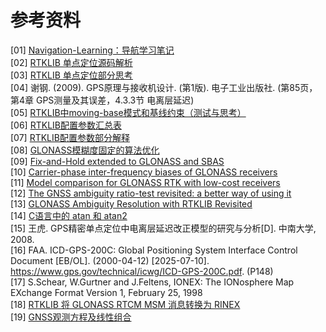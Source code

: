 # 参考资料

[01] [Navigation-Learning：导航学习笔记](https://github.com/LiZhengXiao99/Navigation-Learning) <br>
[02] [RTKLIB 单点定位源码解析](https://www.zybuluo.com/taqikema/note/1101465) <br>
[03] [RTKLIB 单点定位部分思考](https://blog.csdn.net/weixin_42918498/article/details/107251738) <br>
[04] 谢钢. (2009). GPS原理与接收机设计. (第1版). 电子工业出版社. (第85页，第4章 GPS测量及其误差，4.3.3节 电离层延迟) <br>
[05] [RTKLIB中moving-base模式和基线约束（测试与思考）](https://blog.csdn.net/weixin_42918498/article/details/129171044) <br>
[06] [RTKLIB配置参数汇总表](https://salmoshu.github.io/algorithm/RTKLIB-Manual-CN/03-instructions-3.5.html) <br>
[07] [RTKLIB配置参数部分解释](https://salmoshu.github.io/algorithm/RTKLIB-Manual-CN/10-appendixF.html) <br>
[08] [GLONASS模糊度固定的算法优化](https://blog.csdn.net/weixin_42918498/article/details/119118410) <br>
[09] [Fix-and-Hold extended to GLONASS and SBAS](https://rtklibexplorer.wordpress.com/2016/05/26/fix-and-hold-extended-to-glonass-and-sbas/) <br>
[10] [Carrier-phase inter-frequency biases of GLONASS receivers](http://acc.igs.org/biases/glonass-phase-biases_jog11.pdf) <br>
[11] [Model comparison for GLONASS RTK with low-cost receivers](https://link.springer.com/article/10.1007/s10291-018-0712-3) <br>
[12] [The GNSS ambiguity ratio-test revisited: a better way of using it](https://github.com/salmoshu/draft/blob/main/Notion/%E8%AE%BA%E6%96%87%E9%98%85%E8%AF%BB/01%23The_GNSS_Ambiguity_Ratio-test_Revisited_a_Better_W.pdf) <br>
[13] [GLONASS Ambiguity Resolution with RTKLIB Revisited](https://rtklibexplorer.wordpress.com/2018/06/14/glonass-ambiguity-resolution-with-rtklib-revisited/) <br>
[14] [C语言中的 atan 和 atan2](https://www.cnblogs.com/taqikema/p/8663223.html) <br>
[15] 王虎. GPS精密单点定位中电离层延迟改正模型的研究与分析[D]. 中南大学, 2008. <br>
[16] FAA. ICD-GPS-200C: Global Positioning System Interface Control Document [EB/OL]. (2000-04-12) [2025-07-10]. https://www.gps.gov/technical/icwg/ICD-GPS-200C.pdf. (P148) <br>
[17] S.Schear, W.Gurtner and J.Feltens, IONEX: The IONosphere Map EXchange Format Version 1, February 25, 1998 <br>
[18] [RTKLIB 将 GLONASS RTCM MSM 消息转换为 RINEX](https://rtklibexplorer.wordpress.com/2020/11/01/converting-glonass-rtcm-msm-messages-to-rinex-with-rtklib/) <br>
[19] [GNSS观测方程及线性组合](https://blog.csdn.net/hyisoe/article/details/114385269) <br>
